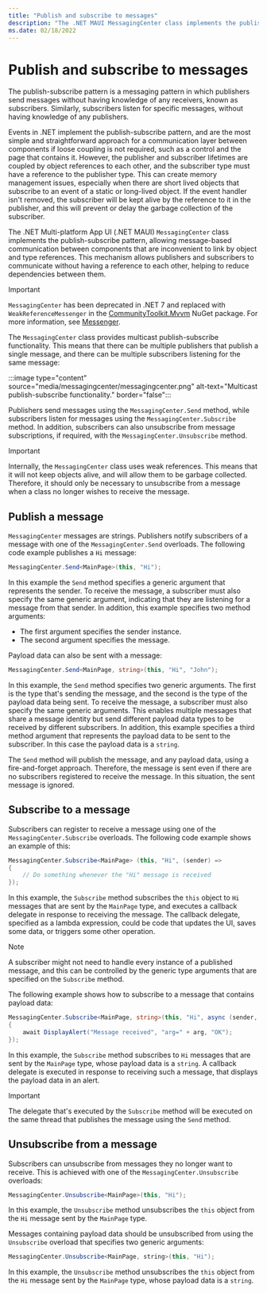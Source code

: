 ```yaml
---
title: "Publish and subscribe to messages"
description: "The .NET MAUI MessagingCenter class implements the publish-subscribe pattern, allowing message-based communication between components that are inconvenient to link by object and type references."
ms.date: 02/18/2022
---
```


# Publish and subscribe to messages

The publish-subscribe pattern is a messaging pattern in which publishers send messages without having knowledge of any receivers, known as subscribers. Similarly, subscribers listen for specific messages, without having knowledge of any publishers.

Events in .NET implement the publish-subscribe pattern, and are the most simple and straightforward approach for a communication layer between components if loose coupling is not required, such as a control and the page that contains it. However, the publisher and subscriber lifetimes are coupled by object references to each other, and the subscriber type must have a reference to the publisher type. This can create memory management issues, especially when there are short lived objects that subscribe to an event of a static or long-lived object. If the event handler isn't removed, the subscriber will be kept alive by the reference to it in the publisher, and this will prevent or delay the garbage collection of the subscriber.

The .NET Multi-platform App UI (.NET MAUI) `MessagingCenter` class implements the publish-subscribe pattern, allowing message-based communication between components that are inconvenient to link by object and type references. This mechanism allows publishers and subscribers to communicate without having a reference to each other, helping to reduce dependencies between them.

> [!IMPORTANT]
> `MessagingCenter` has been deprecated in .NET 7 and replaced with `WeakReferenceMessenger` in the [CommunityToolkit.Mvvm](https://www.nuget.org/packages/CommunityToolkit.Mvvm) NuGet package. For more information, see [Messenger](/windows/communitytoolkit/mvvm/messenger).

The `MessagingCenter` class provides multicast publish-subscribe functionality. This means that there can be multiple publishers that publish a single message, and there can be multiple subscribers listening for the same message:

:::image type="content" source="media/messagingcenter/messagingcenter.png" alt-text="Multicast publish-subscribe functionality." border="false":::

Publishers send messages using the `MessagingCenter.Send` method, while subscribers listen for messages using the `MessagingCenter.Subscribe` method. In addition, subscribers can also unsubscribe from message subscriptions, if required, with the `MessagingCenter.Unsubscribe` method.

> [!IMPORTANT]
> Internally, the `MessagingCenter` class uses weak references. This means that it will not keep objects alive, and will allow them to be garbage collected. Therefore, it should only be necessary to unsubscribe from a message when a class no longer wishes to receive the message.

## Publish a message

`MessagingCenter` messages are strings. Publishers notify subscribers of a message with one of the `MessagingCenter.Send` overloads. The following code example publishes a `Hi` message:

```csharp
MessagingCenter.Send<MainPage>(this, "Hi");
```

In this example the `Send` method specifies a generic argument that represents the sender. To receive the message, a subscriber must also specify the same generic argument, indicating that they are listening for a message from that sender. In addition, this example specifies two method arguments:

- The first argument specifies the sender instance.
- The second argument specifies the message.

Payload data can also be sent with a message:

```csharp
MessagingCenter.Send<MainPage, string>(this, "Hi", "John");
```

In this example, the `Send` method specifies two generic arguments. The first is the type that's sending the message, and the second is the type of the payload data being sent. To receive the message, a subscriber must also specify the same generic arguments. This enables multiple messages that share a message identity but send different payload data types to be received by different subscribers. In addition, this example specifies a third method argument that represents the payload data to be sent to the subscriber. In this case the payload data is a `string`.

The `Send` method will publish the message, and any payload data, using a fire-and-forget approach. Therefore, the message is sent even if there are no subscribers registered to receive the message. In this situation, the sent message is ignored.

## Subscribe to a message

Subscribers can register to receive a message using one of the `MessagingCenter.Subscribe` overloads. The following code example shows an example of this:

```csharp
MessagingCenter.Subscribe<MainPage> (this, "Hi", (sender) =>
{
    // Do something whenever the "Hi" message is received
});
```

In this example, the `Subscribe` method subscribes the `this` object to `Hi` messages that are sent by the `MainPage` type, and executes a callback delegate in response to receiving the message. The callback delegate, specified as a lambda expression, could be code that updates the UI, saves some data, or triggers some other operation.

> [!NOTE]
> A subscriber might not need to handle every instance of a published message, and this can be controlled by the generic type arguments that are specified on the `Subscribe` method.

The following example shows how to subscribe to a message that contains payload data:

```csharp
MessagingCenter.Subscribe<MainPage, string>(this, "Hi", async (sender, arg) =>
{
    await DisplayAlert("Message received", "arg=" + arg, "OK");
});
```

In this example, the `Subscribe` method subscribes to `Hi` messages that are sent by the `MainPage` type, whose payload data is a `string`. A callback delegate is executed in response to receiving such a message, that displays the payload data in an alert.

> [!IMPORTANT]
> The delegate that's executed by the `Subscribe` method will be executed on the same thread that publishes the message using the `Send` method.

## Unsubscribe from a message

Subscribers can unsubscribe from messages they no longer want to receive. This is achieved with one of the `MessagingCenter.Unsubscribe` overloads:

```csharp
MessagingCenter.Unsubscribe<MainPage>(this, "Hi");
```

In this example, the `Unsubscribe` method unsubscribes the `this` object from the `Hi` message sent by the `MainPage` type.

Messages containing payload data should be unsubscribed from using the `Unsubscribe` overload that specifies two generic arguments:

```csharp
MessagingCenter.Unsubscribe<MainPage, string>(this, "Hi");
```

In this example, the `Unsubscribe` method unsubscribes the `this` object from the `Hi` message sent by the `MainPage` type, whose payload data is a `string`.
